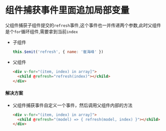 # 组件捕获事件里面追加局部变量

父组件捕获子组件提交的`refresh`事件,这个事件也一并传递两个参数,此时父组件是个`for`循环组件,需要拿到当前`index`

-   子组件
    
    ```javascript
    this.$emit('refresh', { name: '崔海峰' })
    ```
    
-   父组件
    ```html
    <div v-for="(item, index) in array]">
      <child @refresh="refresh(index)"></child>
    </div>
    ```

#### 解决方案

- 父组件捕获事件自定义一个事件，然后调用父组件内部的方法
    ```html
    <div v-for="(item, index) in array]">
      <child @refresh="(model) => { refresh(model, index) }"></child>
    </div>
    ```
